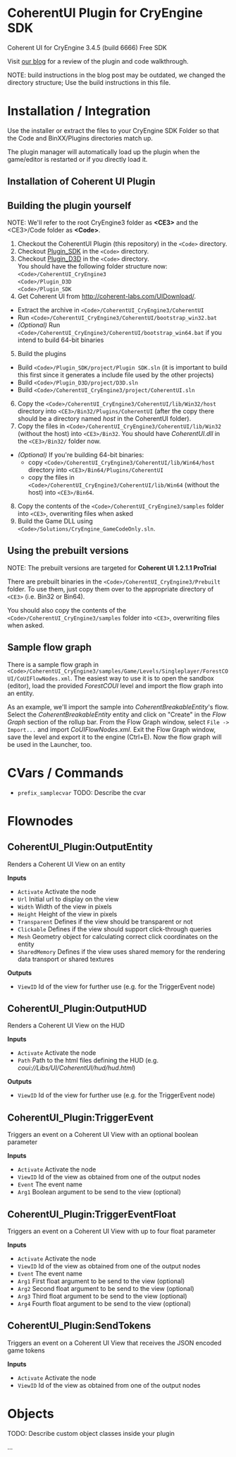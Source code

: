 CoherentUI Plugin for CryEngine SDK
=====================================

Coherent UI for CryEngine 3.4.5 (build 6666) Free SDK

Visit [our blog](http://blog.coherent-labs.com/2013/01/coherent-ui-in-cryengine-3-redux.html) for a review of the plugin and code walkthrough.

NOTE: build instructions in the blog post may be outdated, we changed the directory structure; Use the build instructions in this file.

Installation / Integration
==========================
Use the installer or extract the files to your CryEngine SDK Folder so that the Code and BinXX/Plugins directories match up.

The plugin manager will automatically load up the plugin when the game/editor is restarted or if you directly load it.

Installation of Coherent UI Plugin
--------------------------

Building the plugin yourself
---------

NOTE: We'll refer to the root CryEngine3 folder as **&lt;CE3&gt;** and the &lt;CE3&gt;/Code folder as **&lt;Code&gt;**.

1. Checkout the CoherentUI Plugin (this repository) in the `<Code>` directory.
2. Checkout [Plugin_SDK](https://github.com/hendrikp/Plugin_SDK) in the `<Code>` directory.
3. Checkout [Plugin_D3D](https://github.com/hendrikp/Plugin_D3D) in the `<Code>` directory.  
You should have the following folder structure now:  
`<Code>/CoherentUI_CryEngine3`  
`<Code>/Plugin_D3D`  
`<Code>/Plugin_SDK`
4. Get Coherent UI from http://coherent-labs.com/UIDownload/.
 - Extract the archive in `<Code>/CoherentUI_CryEngine3/CoherentUI`
 - Run `<Code>/CoherentUI_CryEngine3/CoherentUI/bootstrap_win32.bat`
 - *(Optional)* Run `<Code>/CoherentUI_CryEngine3/CoherentUI/bootstrap_win64.bat` if you intend to build 64-bit binaries
5. Build the plugins
 - Build `<Code>/Plugin_SDK/project/Plugin SDK.sln` (it is important to build this first since it generates a include file used by the other projects)
 - Build `<Code>/Plugin_D3D/project/D3D.sln`
 - Build `<Code>/CoherentUI_CryEngine3/project/CoherentUI.sln`
6. Copy the `<Code>/CoherentUI_CryEngine3/CoherentUI/lib/Win32/host` directory into `<CE3>/Bin32/Plugins/CoherentUI` (after the copy there should be a directory named *host* in the CoherentUI folder).
7. Copy the files in `<Code>/CoherentUI_CryEngine3/CoherentUI/lib/Win32` (without the host) into `<CE3>/Bin32`. You should have *CoherentUI.dll* in the `<CE3>/Bin32/` folder now.
 - *(Optional)* If you're building 64-bit binaries:
     - copy `<Code>/CoherentUI_CryEngine3/CoherentUI/lib/Win64/host` directory into `<CE3>/Bin64/Plugins/CoherentUI`
     - copy the files in `<Code>/CoherentUI_CryEngine3/CoherentUI/lib/Win64` (without the host) into `<CE3>/Bin64`. 
8. Copy the contents of the `<Code>/CoherentUI_CryEngine3/samples` folder into `<CE3>`, overwriting files when asked
9. Build the Game DLL using `<Code>/Solutions/CryEngine_GameCodeOnly.sln`.

Using the prebuilt versions
---------
NOTE: The prebuilt versions are targeted for **Coherent UI 1.2.1.1 ProTrial**

There are prebuilt binaries in the `<Code>/CoherentUI_CryEngine3/Prebuilt` folder. To use them, just copy them over to the appropriate directory of `<CE3>` (i.e. Bin32 or Bin64).

You should also copy the contents of the `<Code>/CoherentUI_CryEngine3/samples` folder into `<CE3>`, overwriting files when asked.

Sample flow graph
---------
There is a sample flow graph in `<Code>/CoherentUI_CryEngine3/samples/Game/Levels/Singleplayer/ForestCOUI/CoUIFlowNodes.xml`.
The easiest way to use it is to open the sandbox (editor), load the provided *ForestCOUI* level and import the flow graph into an entity.

As an example, we'll import the sample into *CoherentBreakableEntity*'s flow. Select the *CoherentBreakableEntity* entity and click on "Create" in the *Flow Graph* section of the rollup bar.
From the Flow Graph window, select `File -> Import...` and import *CoUIFlowNodes.xml*. Exit the Flow Graph window, save the level and export it to the engine (Ctrl+E). Now the flow graph will be used in the Launcher, too.

CVars / Commands
================
* ```prefix_samplecvar```
  TODO: Describe the cvar

Flownodes
=========

CoherentUI_Plugin:OutputEntity
------------------------------

Renders a Coherent UI View on an entity
  
**Inputs**
  
  - `Activate` Activate the node
  - `Url` Initial url to display on the view
  - `Width` Width of the view in pixels
  - `Height` Height of the view in pixels
  - `Transparent` Defines if the view should be transparent or not
  - `Clickable` Defines if the view should support click-through queries
  - `Mesh` Geometry object for calculating correct click coordinates on the entity
  - `SharedMemory` Defines if the view uses shared memory for the rendering data transport or shared textures

**Outputs**
  
  - `ViewID` Id of the view for further use (e.g. for the TriggerEvent node)

CoherentUI_Plugin:OutputHUD
---------------------------

Renders a Coherent UI View on the HUD
  
**Inputs**
  
  - `Activate` Activate the node
  - `Path` Path to the html files defining the HUD (e.g. *coui://Libs/UI/CoherentUI/hud/hud.html*)

**Outputs**

  - `ViewID` Id of the view for further use (e.g. for the TriggerEvent node)

CoherentUI_Plugin:TriggerEvent
------------------------------

Triggers an event on a Coherent UI View with an optional boolean parameter
  
**Inputs**
  
  - `Activate` Activate the node
  - `ViewID` Id of the view as obtained from one of the output nodes
  - `Event` The event name
  - `Arg1` Boolean argument to be send to the view (optional)

CoherentUI_Plugin:TriggerEventFloat
-----------------------------------

Triggers an event on a Coherent UI View with up to four float parameter
  
**Inputs**
  
  - `Activate` Activate the node
  - `ViewID` Id of the view as obtained from one of the output nodes
  - `Event` The event name
  - `Arg1` First float argument to be send to the view (optional)
  - `Arg2` Second float argument to be send to the view (optional)
  - `Arg3` Third float argument to be send to the view (optional)
  - `Arg4` Fourth float argument to be send to the view (optional)

CoherentUI_Plugin:SendTokens
----------------------------

Triggers an event on a Coherent UI View that receives the JSON encoded game tokens
  
**Inputs**
  
  - `Activate` Activate the node
  - `ViewID` Id of the view as obtained from one of the output nodes

Objects
=======
TODO: Describe custom object classes inside your plugin

...